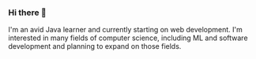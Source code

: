 ### Hi there 👋
I'm an avid Java learner and currently starting on web development. I'm interested in many fields of computer science,
including ML and software development and planning to expand on those fields.
<!--
I Love Hashy So Mach <3 * -N(A)
-->
